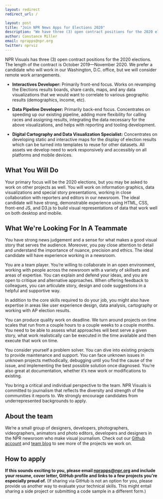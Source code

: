 ```yaml
---
layout: redirect
redirect_url: /

layout: post
title: "Join NPR News Apps for Elections 2020"
description: "We have three (3) open contract positions for the 2020 elections: interactives developer, data pipeline developer and digital cartographer/data visualization specialist."
author: Constance Miller
email: nprapps@npr.org
twitter: nprviz
---
```


NPR Visuals has three (3) open contract positions for the 2020 elections. The length of the contract is October 2019—November 2020. We prefer a candidate who will work in our Washington, D.C. office, but we will consider remote work arrangements.

* **Interactives Developer:** Primarily front-end focus. Works on revamping the Elections results boards, share cards, maps, and any data visualizations that we would want to correlate to various geographic results (demographics, income, etc).

* **Data Pipeline Developer:** Primarily back-end focus. Concentrates on speeding up our existing pipeline, adding more flexibility for calling races and assigning results, integrating the data necessary for the above visualizations, and helps with reporting and tooling development.

* **Digital Cartography and Data Visualization Specialist:** Concentrates on developing static and interactive maps for the display of election results which can be turned into templates to reuse for other datasets. All assets we develop need to work responsively and accessibly on all platforms and mobile devices.

## What You Will Do

Your primary focus will be the 2020 elections, but you may be asked to work on other projects as well. You will work on information graphics, data visualizations and special story presentations, working in close collaboration with reporters and editors in our newsroom. The ideal candidate will have strong, demonstrable experience using HTML, CSS, front-end JS, and D3.js to build visual representations of data that work well on both desktop and mobile.

## What We're Looking For In A Teammate

You have strong news judgement and a sense for what makes a good visual story that serves the audience. Moreover, you pay close attention to detail and understand the importance of nuance, precision and ethics. The ideal candidate will have experience working in a newsroom.

You are a team player. You’re willing to collaborate in an open environment, working with people across the newsroom with a variety of skillsets and areas of expertise. You can explain and defend your ideas, and you are open to critique and alternative approaches. When offering feedback to colleagues, you can articulate story, design and code suggestions in a helpful and supportive way.

In addition to the core skills required to do your job, you might also have expertise in areas like user experience design, data analysis, cartography or working with AP election results.

You can produce quality work on deadline. We turn around projects on time scales that run from a couple hours to a couple weeks to a couple months. You need to be able to assess what approaches will best serve a given story, what work realistically can be executed in the time available and then execute that work on time.

You consider yourself a problem solver. You can dive into existing projects to provide maintenance and support. You can face unknown issues in unknown projects methodically, debugging until you find the cause of the issue, and implementing the best possible solution once diagnosed. You’re also great at documentation, whether it’s new work or modifications to existing.

You bring a critical and individual perspective to the team. NPR Visuals is committed to journalism that reflects the diversity and strength of the communities it reports to. We strongly encourage candidates from underrepresented backgrounds to apply.

## About the team

We’re a small group of designers, developers, photographers, videographers, animators and photo editors, developers and designers in the NPR newsroom who make visual journalism. Check out our [Github account](https://github.com/nprapps) and [team blog](https://blog.apps.npr.org/) to see more of the projects we work on.

## How to apply

**If this sounds exciting to you, please email [nprapps@npr.org](mailto:nprapps@npr.org) and include your resume, cover letter, GitHub profile and links to a few projects you're especially proud of.** (If sharing via GitHub is not an option for you, please provide us another way to evaluate your technical skills. This might entail sharing a side project or submitting a code sample in a different form.)
